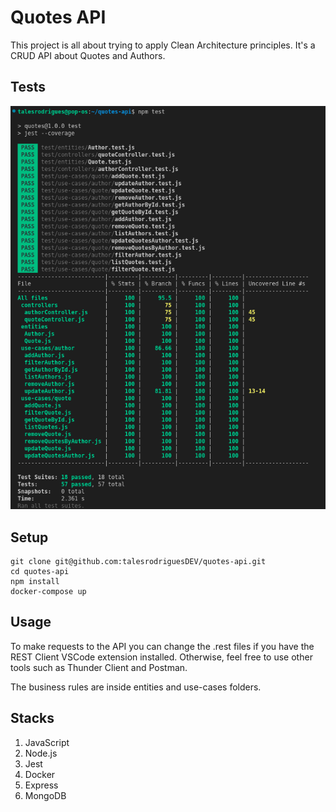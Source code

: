 # Quotes API

This project is all about trying to apply Clean Architecture principles. It's a CRUD API about Quotes and Authors.

## Tests

<img src="./api-tests.png" />

## Setup

```
git clone git@github.com:talesrodriguesDEV/quotes-api.git
cd quotes-api
npm install
docker-compose up
```

## Usage

To make requests to the API you can change the .rest files if you have the REST Client VSCode extension installed.
Otherwise, feel free to use other tools such as Thunder Client and Postman.

The business rules are inside entities and use-cases folders.

## Stacks

1. JavaScript
2. Node.js
3. Jest
4. Docker
5. Express
6. MongoDB
